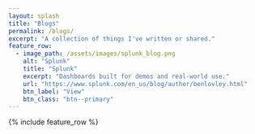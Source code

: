 ```yaml
---
layout: splash
title: "Blogs"
permalink: /blogs/
excerpt: "A collection of things I've written or shared."
feature_row:
  - image_path: /assets/images/splunk_blog.png
    alt: "Splunk"
    title: "Splunk"
    excerpt: "Dashboards built for demos and real-world use."
    url: "https://www.splunk.com/en_us/blog/author/benlovley.html"
    btn_label: "View"
    btn_class: "btn--primary"
---
```

{% include feature_row %}
